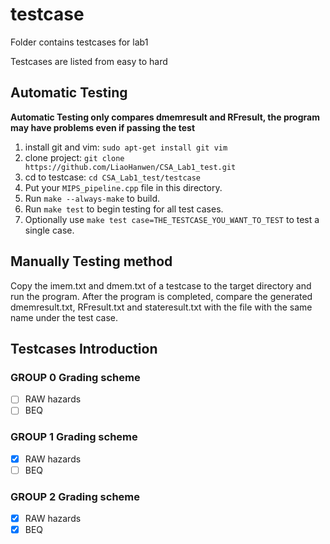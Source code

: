 # testcase

Folder contains testcases for lab1

Testcases are listed from easy to hard

## Automatic Testing

**Automatic Testing only compares dmemresult and RFresult, the program may have problems even if passing the test**

1. install git and vim: `sudo apt-get install git vim`
2. clone project: `git clone https://github.com/LiaoHanwen/CSA_Lab1_test.git`
3. cd to testcase: `cd CSA_Lab1_test/testcase`
4. Put your `MIPS_pipeline.cpp` file in this directory.
5. Run `make --always-make` to build.
6. Run `make test` to begin testing for all test cases.
7. Optionally use `make test case=THE_TESTCASE_YOU_WANT_TO_TEST` to test a single case.

## Manually Testing method

Copy the imem.txt and dmem.txt of a testcase to the target directory and run the program. After the program is completed, compare the generated dmemresult.txt, RFresult.txt and stateresult.txt with the file with the same name under the test case.

## Testcases Introduction

### GROUP 0 Grading scheme
- [ ] RAW hazards
- [ ] BEQ

### GROUP 1 Grading scheme
- [x] RAW hazards
- [ ] BEQ

### GROUP 2 Grading scheme
- [x] RAW hazards
- [x] BEQ
